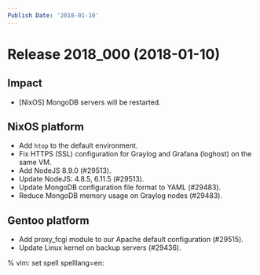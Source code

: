 ```yaml
---
Publish Date: '2018-01-10'
---
```


# Release 2018_000 (2018-01-10)

## Impact

- \[NixOS\] MongoDB servers will be restarted.

## NixOS platform

- Add `htop` to the default environment.
- Fix HTTPS (SSL) configuration for Graylog and Grafana (loghost) on the same
  VM.
- Add NodeJS 8.9.0 (#29513).
- Update NodeJS: 4.8.5, 6.11.5 (#29513).
- Update MongoDB configuration file format to YAML (#29483).
- Reduce MongoDB memory usage on Graylog nodes (#29483).

## Gentoo platform

- Add proxy_fcgi module to our Apache default configuration (#29515).
- Update Linux kernel on backup servers (#29436).

% vim: set spell spelllang=en:
